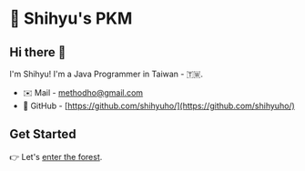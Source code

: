 # 🌱 Shihyu's PKM

## Hi there 👋

I'm Shihyu! I'm a Java Programmer in Taiwan - 🇹🇼.

- ✉️ Mail - [methodho@gmail.com](mailto:methodho@gmail.com) 
- 👤 GitHub - [https://github.com/shihyuho/](https://github.com/shihyuho/)

## Get Started

👉 Let's [enter the forest](+home.md).